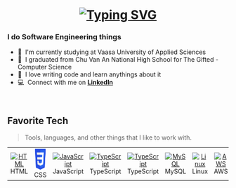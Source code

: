 <h1 align="center">
<a href="https://git.io/typing-svg"><img src="https://readme-typing-svg.demolab.com?font=Outfit&size=30&duration=4000&pause=600&color=C8A8C4&width=435&lines=Hello%2C+There+%F0%9F%91%8B;This+is+Tung;Nice+to+meet+you!" alt="Typing SVG" /></a>
</h1>
<h3 align="left">I do Software Engineering things</h3>

- :office: &nbsp;I'm currently studying at Vaasa University of Applied Sciences
- :seedling: &nbsp;I graduated from Chu Van An National High School for The Gifted - Computer Science 
- :book: &nbsp;I love writing code and learn anythings about it
- :computer: &nbsp;Connect with me on **[LinkedIn]**
<br>
<h2 align="left" id="pine-tech">Favorite Tech</h2>

> Tools, languages, and other things that I like to work with.

<table>
  <tr>
    <td align="center" width="96">
      <a href="#pine-tech">
        <img src="./img/html.png" width="48" height="48" alt="HTML" />
      </a>
      <br>HTML
    </td>
    <td align="center" width="96">
      <a href="#pine-tech">
        <img src="./img/css.png" width="48" height="48" alt="CSS" />
      </a>
      <br>CSS
    </td>
    <td align="center" width="96">
      <a href="#pine-tech">
        <img src="./img/js.png" width="48" height="48" alt="JavaScript" />
      </a>
      <br>JavaScript
    </td>
    <td align="center" width="96">
      <a href="#pine-tech">
        <img src="./img/ts.png" width="48" height="48" alt="TypeScript" />
      </a>
      <br>TypeScript
    </td>
    <td align="center" width="96">
      <a href="#pine-tech">
        <img src="./img/react.png" width="48" height="48" alt="TypeScript" />
      </a>
      <br>TypeScript
    </td>
    <td align="center" width="96"> 
      <a href="#pine-tech" >
        <img src="./img/mysql.png" width="48" height="48" alt="MySQL" />
      </a>
      <br>MySQL
    </td>
    <td align="center"  width="96">
      <a href="#pine-tech">
        <img src="./img/linux.png" width="48" height="48" alt="Linux" />
      </a>
      <br>Linux
      <td align="center"  width="96">
      <a href="#pine-tech">
        <img src="./img/aws.png" width="48" height="48" alt="AWS" />
      </a>
      <br>AWS
  </tr>
</table>




[linkedin]: https://www.linkedin.com/in/tung-phan-279163214/ "Tung Phan LinkedIn"

